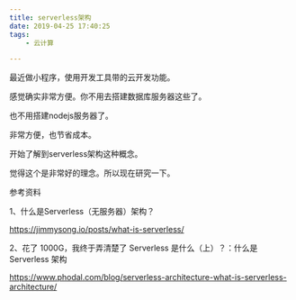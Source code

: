 ```yaml
---
title: serverless架构
date: 2019-04-25 17:40:25
tags:
	- 云计算

---
```




最近做小程序，使用开发工具带的云开发功能。

感觉确实非常方便。你不用去搭建数据库服务器这些了。

也不用搭建nodejs服务器了。

非常方便，也节省成本。

开始了解到serverless架构这种概念。

觉得这个是非常好的理念。所以现在研究一下。





参考资料

1、什么是Serverless（无服务器）架构？

https://jimmysong.io/posts/what-is-serverless/

2、花了 1000G，我终于弄清楚了 Serverless 是什么（上）？：什么是 Serverless 架构

https://www.phodal.com/blog/serverless-architecture-what-is-serverless-architecture/


